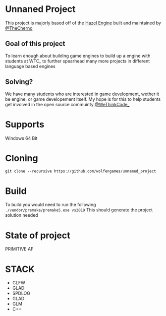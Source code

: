# Unnaned Project
This project is majorly based off of the [Hazel Engine](https://github.com/TheCherno/Hazel) built and maintained by [@TheCherno](https://github.com/TheCherno/)

## Goal of this project
To learn enough about building game engines to build up a engine with students at WTC_ to further spearhead many more projects in different language based engines

## Solving?
We have many students who are interested in game development, wether it be engine, or game developement itself.
My hope is for this to help students get involved in the open source commuinty [@WeThinkCode_](https://www.wethinkcode.co.za/)


# Supports
Windows 64 Bit

# Cloning
`git clone --recursive https://github.com/wolfengames/unnamed_project`
# Build
To build you would need to run the following
`./vendor/premake/premake5.exe vs2019`
This should generate the project solution needed

# State of project
PRIMITIVE AF

# STACK
* GLFW
* GLAD
* SPDLOG
* GLAD
* GLM
* C++
